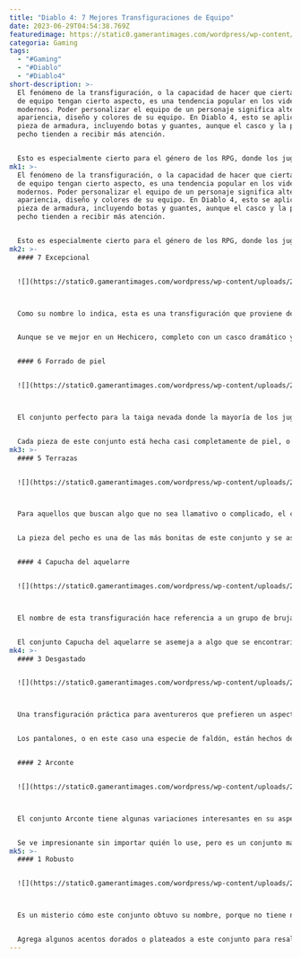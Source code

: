 ```yaml
---
title: "Diablo 4: 7 Mejores Transfiguraciones de Equipo"
date: 2023-06-29T04:54:38.769Z
featuredimage: https://static0.gamerantimages.com/wordpress/wp-content/uploads/2023/06/best-gear-transmogs-diabo-4.jpg?q=50&fit=contain&w=1140&h=&dpr=1.5
categoria: Gaming
tags:
  - "#Gaming"
  - "#Diablo"
  - "#Diablo4"
short-description: >-
  El fenómeno de la transfiguración, o la capacidad de hacer que ciertas piezas
  de equipo tengan cierto aspecto, es una tendencia popular en los videojuegos
  modernos. Poder personalizar el equipo de un personaje significa alterar la
  apariencia, diseño y colores de su equipo. En Diablo 4, esto se aplica a cada
  pieza de armadura, incluyendo botas y guantes, aunque el casco y la pieza del
  pecho tienden a recibir más atención.


  Esto es especialmente cierto para el género de los RPG, donde los jugadores desean poder personalizar incluso los detalles más pequeños del aspecto de su personaje. Sin embargo, los jugadores deben encontrar las piezas con la transfiguración primero. Cuando esa pieza se desecha por un Herrero, la transfiguración se convierte en una de las muchas disponibles para el personaje como parte de su Vestuario.
mk1: >-
  El fenómeno de la transfiguración, o la capacidad de hacer que ciertas piezas
  de equipo tengan cierto aspecto, es una tendencia popular en los videojuegos
  modernos. Poder personalizar el equipo de un personaje significa alterar la
  apariencia, diseño y colores de su equipo. En Diablo 4, esto se aplica a cada
  pieza de armadura, incluyendo botas y guantes, aunque el casco y la pieza del
  pecho tienden a recibir más atención.


  Esto es especialmente cierto para el género de los RPG, donde los jugadores desean poder personalizar incluso los detalles más pequeños del aspecto de su personaje. Sin embargo, los jugadores deben encontrar las piezas con la transfiguración primero. Cuando esa pieza se desecha por un Herrero, la transfiguración se convierte en una de las muchas disponibles para el personaje como parte de su Vestuario.
mk2: >-
  #### 7 Excepcional


  ![](https://static0.gamerantimages.com/wordpress/wp-content/uploads/2023/06/exceptional-set-split-image-with-helm-diablo-4.jpg?q=50&fit=crop&w=1500&dpr=1.5)



  Como su nombre lo indica, esta es una transfiguración que proviene de objetos raros o legendarios que caen aleatoriamente en todo Santuario. Eso significa que es posible encontrarlo incluso en niveles tempranos en sótanos, mazmorras o eventos en el mundo abierto, pero es mucho más fácil de encontrar en la dificultad Veterano en lugar de Aventurero.


  Aunque se ve mejor en un Hechicero, completo con un casco dramático y hombreras aerodinámicas, hay una versión de esta transfiguración disponible para varias clases. Incluso si no está disponible todo el conjunto, es posible mezclar y combinar y obtener algo similar para lograr el mismo efecto épico.


  #### 6 Forrado de piel


  ![](https://static0.gamerantimages.com/wordpress/wp-content/uploads/2023/06/fur-lined-transmog-chest-and-helm-diablo-4.jpg?q=50&fit=crop&w=1500&dpr=1.5)



  El conjunto perfecto para la taiga nevada donde la mayoría de los jugadores comienzan sus aventuras, Forrado de piel es un conjunto que los jugadores encuentran temprano en el juego y se ve igual de bien en varias clases. También describe exactamente lo que es, a diferencia de otros conjuntos de transfiguración que reciben nombres de adjetivos aleatorios que no dan ninguna pista a los jugadores sobre cómo se ven.


  Cada pieza de este conjunto está hecha casi completamente de piel, o está forrada con piel. Eso podría cambiar dependiendo de la clase que lo use. Los Hechiceros probablemente tienen una de las mejores variaciones en el casco, mientras que la pieza del pecho para las clases de lucha incluye una capa larga y esponjosa.
mk3: >-
  #### 5 Terrazas


  ![](https://static0.gamerantimages.com/wordpress/wp-content/uploads/2023/06/highland-vestment-transmog-diablo-4-cropped.jpg?q=50&fit=crop&w=1500&dpr=1.5)



  Para aquellos que buscan algo que no sea llamativo o complicado, el conjunto Terrazas es cómodo y práctico. Tiene un diseño que se asemeja a una estética escandinava tradicional e incluye acentos tanto de piel como de metal junto con algunos bordados decentes.


  La pieza del pecho es una de las más bonitas de este conjunto y se asemeja más a una camisa regular, lo que lo hace ideal para jugadores que desean dar a sus personajes un aspecto de aventurero casual. También es un diseño más elegante para aquellos que podrían estar interpretando el papel de una persona de una clase más alta o de una familia noble.


  #### 4 Capucha del aquelarre


  ![](https://static0.gamerantimages.com/wordpress/wp-content/uploads/2023/06/coven-s-cowl-transmog-set.jpg?q=50&fit=crop&w=1500&dpr=1.5)



  El nombre de esta transfiguración hace referencia a un grupo de brujas, y los detalles de este conjunto reflejan esa idea oscura y misteriosa. Es un conjunto completo, en lugar de solo el casco, y se adapta mejor a Nigromantes o Hechiceros. Cualquiera puede usarlo, pero el diseño se ve bastante genérico en otras clases.


  El conjunto Capucha del aquelarre se asemeja a algo que se encontraría en el guardarropa de una bruja. Es acogedor para esas noches brumosas en el páramo, pero tiene estilo para los momentos de ritual. El conjunto incluso incluye detalles ingeniosos, como una bolsa lateral para hierbas mágicas o adornos, y una mantilla completa con borlas que se desplaza sobre el hombro.
mk4: >-
  #### 3 Desgastado


  ![](https://static0.gamerantimages.com/wordpress/wp-content/uploads/2023/06/weathered-set-transmog-diablo-4.jpg?q=50&fit=crop&w=1500&dpr=1.5)



  Una transfiguración práctica para aventureros que prefieren un aspecto más realista, este es un conjunto ideal para cualquier clase, pero especialmente para un Bárbaro rudo y combativo o un Druida que pasa mucho tiempo en la naturaleza. A un Pícaro que pasa su tiempo saqueando caravanas o realizando robos también le gustaría.


  Los pantalones, o en este caso una especie de faldón, están hechos de varias capas de cuero resistente en lugar de metal o piel. Tiene sentido para alguien que tiene que moverse por el bosque, pantano o tundra, especialmente cuando viaja a pie si alguien desea interpretarlo de esa manera.


  #### 2 Arconte


  ![](https://static0.gamerantimages.com/wordpress/wp-content/uploads/2023/06/archon-transmog-sorcerer-barbarian-diablo-4.jpg?q=50&fit=crop&w=1500&dpr=1.5)



  El conjunto Arconte tiene algunas variaciones interesantes en su aspecto, dependiendo de la clase que lo equipe. Por ejemplo, en un Hechicero, el casco recuerda la cabeza con múltiples cuernos de Lilith. Cuando un Bárbaro se lo pone, el aspecto se asemeja más a un Hoplita griego antiguo con un toque de Steampunk.


  Se ve impresionante sin importar quién lo use, pero es un conjunto más difícil de encontrar que otros, y lleva más tiempo encontrar todas las piezas. Incluso si el jugador solo puede encontrar dos o tres partes del conjunto, vale la pena equiparlo solo por el casco. Mezcla y combina el resto y usa la paleta de colores para compensar, porque el efecto lo vale.
mk5: >-
  #### 1 Robusto


  ![](https://static0.gamerantimages.com/wordpress/wp-content/uploads/2023/06/sturdy-set-transmog-diablo-4.jpg?q=50&fit=crop&w=1500&dpr=1.5)



  Es un misterio cómo este conjunto obtuvo su nombre, porque no tiene nada que ver con cómo se ve. Cuando los jugadores lo usan en una clase de lucha, no es nada especial. Sin embargo, en una clase de lanzamiento de hechizos, es mucho más impresionante y parece un atuendo de un juego de lucha.


  Agrega algunos acentos dorados o plateados a este conjunto para resaltar los bordados y se verá aún mejor. Es el atuendo perfecto para el clima cálido cuando es hora de explorar el desierto, y las cálidas tierras altas de Estepas Secas y Kehjistán esperan.
---
```

